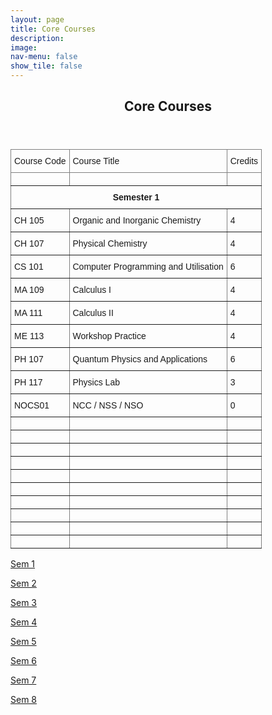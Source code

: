 ```yaml
---
layout: page
title: Core Courses
description: 
image: 
nav-menu: false
show_tile: false
---
```


<!-- Main -->
<div id="main" class="alt">

<!-- One -->
<section id="one">
	<div class="inner">
		<header class="major">
			<h2>Core Courses</h2>
		</header>

<!-- Content Try Bootstrap Accordian-->
		
<style type="text/css">
.tg  {border-collapse:collapse;border-spacing:0;}
.tg td{border-color:black;border-style:solid;border-width:1px;font-family:Arial, sans-serif;font-size:14px;
  overflow:hidden;padding:10px 5px;word-break:normal;}
.tg th{border-color:black;border-style:solid;border-width:1px;font-family:Arial, sans-serif;font-size:14px;
  font-weight:normal;overflow:hidden;padding:10px 5px;word-break:normal;}
.tg .tg-0pky{border-color:inherit;text-align:left;vertical-align:top}
.tg .tg-7btt{border-color:inherit;font-weight:bold;text-align:center;vertical-align:top}
</style>
<table class="tg">
<thead>
  <tr>
    <th class="tg-0pky">Course Code</th>
    <th class="tg-0pky">Course Title</th>
    <th class="tg-0pky">Credits</th>
  </tr>
</thead>
<tbody>
  <tr>
    <td class="tg-0pky"></td>
    <td class="tg-0pky"></td>
    <td class="tg-0pky"></td>
  </tr>
  <tr>
    <td class="tg-7btt" colspan="3">Semester 1</td>
  </tr>
  <tr>
    <td class="tg-0pky">CH 105</td>
    <td class="tg-0pky">Organic and Inorganic Chemistry</td>
    <td class="tg-0pky">4</td>
  </tr>
  <tr>
    <td class="tg-0pky">CH 107</td>
    <td class="tg-0pky">Physical Chemistry</td>
    <td class="tg-0pky">4</td>
  </tr>
  <tr>
    <td class="tg-0pky">CS 101</td>
    <td class="tg-0pky">Computer Programming and Utilisation</td>
    <td class="tg-0pky">6</td>
  </tr>
  <tr>
    <td class="tg-0pky">MA 109</td>
    <td class="tg-0pky">Calculus I</td>
    <td class="tg-0pky">4</td>
  </tr>
  <tr>
    <td class="tg-0pky">MA 111</td>
    <td class="tg-0pky">Calculus II</td>
    <td class="tg-0pky">4</td>
  </tr>
  <tr>
    <td class="tg-0pky">ME 113</td>
    <td class="tg-0pky">Workshop Practice</td>
    <td class="tg-0pky">4</td>
  </tr>
  <tr>
    <td class="tg-0pky">PH 107</td>
    <td class="tg-0pky">Quantum Physics and Applications</td>
    <td class="tg-0pky">6</td>
  </tr>
  <tr>
    <td class="tg-0pky">PH 117</td>
    <td class="tg-0pky">Physics Lab</td>
    <td class="tg-0pky">3</td>
  </tr>
  <tr>
    <td class="tg-0pky">NOCS01</td>
    <td class="tg-0pky">NCC / NSS / NSO</td>
    <td class="tg-0pky">0</td>
  </tr>
  <tr>
    <td class="tg-0pky"></td>
    <td class="tg-0pky"></td>
    <td class="tg-0pky"></td>
  </tr>
  <tr>
    <td class="tg-0pky"></td>
    <td class="tg-0pky"></td>
    <td class="tg-0pky"></td>
  </tr>
  <tr>
    <td class="tg-0pky"></td>
    <td class="tg-0pky"></td>
    <td class="tg-0pky"></td>
  </tr>
  <tr>
    <td class="tg-0pky"></td>
    <td class="tg-0pky"></td>
    <td class="tg-0pky"></td>
  </tr>
  <tr>
    <td class="tg-0pky"></td>
    <td class="tg-0pky"></td>
    <td class="tg-0pky"></td>
  </tr>
  <tr>
    <td class="tg-0pky"></td>
    <td class="tg-0pky"></td>
    <td class="tg-0pky"></td>
  </tr>
  <tr>
    <td class="tg-0pky"></td>
    <td class="tg-0pky"></td>
    <td class="tg-0pky"></td>
  </tr>
  <tr>
    <td class="tg-0pky"></td>
    <td class="tg-0pky"></td>
    <td class="tg-0pky"></td>
  </tr>
  <tr>
    <td class="tg-0pky"></td>
    <td class="tg-0pky"></td>
    <td class="tg-0pky"></td>
  </tr>
  <tr>
    <td class="tg-0pky"></td>
    <td class="tg-0pky"></td>
    <td class="tg-0pky"></td>
  </tr>
</tbody>
</table>
		
<p><a href="https://epdampiitb.github.io/p/courses/core/sem1/sem1list.html">Sem 1</a></p>

<p><a href="https://epdampiitb.github.io/p/courses/core/sem2/sem2list.html">Sem 2</a></p>
		
<p><a href="https://epdampiitb.github.io/p/courses/core/sem3/sem3list.html">Sem 3</a></p>
		
<p><a href="https://epdampiitb.github.io/p/courses/core/sem4/sem4list.html">Sem 4</a></p>
		
<p><a href="https://epdampiitb.github.io/p/courses/core/sem5/sem5list.html">Sem 5</a></p>
		
<p><a href="https://epdampiitb.github.io/p/courses/core/sem6/sem6list.html">Sem 6</a></p>
		
<p><a href="https://epdampiitb.github.io/p/courses/core/sem7/sem7list.html">Sem 7</a></p>
		
<p><a href="https://epdampiitb.github.io/p/courses/core/sem8/sem8list.html">Sem 8</a></p>

		
  <script src="https://cdn.jsdelivr.net/npm/bootstrap@5.0.1/dist/js/bootstrap.min.js" integrity="undefined" crossorigin="anonymous"></script>
  <script src="https://cdn.jsdelivr.net/npm/bootstrap@5.0.1/dist/js/bootstrap.bundle.min.js" integrity="undefined" crossorigin="anonymous"></script>
  <script src="https://cdn.jsdelivr.net/npm/bootstrap@5.0.1/dist/js/bootstrap.esm.min.js" integrity="undefined" crossorigin="anonymous"></script>
  <script src="assets/js/jquery.min.js"></script>
